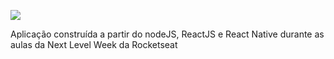 
![](C:\Users\jadno\Downloads\Logo.png)

Aplicação construída a partir do nodeJS, ReactJS e React Native durante as aulas da Next Level Week da Rocketseat
